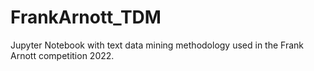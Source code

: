 # FrankArnott_TDM
Jupyter Notebook with text data mining methodology used in the Frank Arnott competition 2022.
